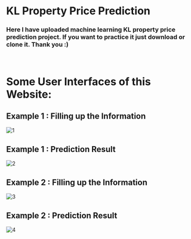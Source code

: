 # KL Property Price Prediction

### Here I have uploaded machine learning KL property price prediction project. If you want to practice it just download or clone it. Thank you :)
<br/>

# Some User Interfaces of this Website:

## Example 1 : Filling up the Information
![1](https://user-images.githubusercontent.com/50451175/92144705-b1216300-ee49-11ea-9812-f804e2efaede.PNG)

## Example 1 : Prediction Result
![2](https://user-images.githubusercontent.com/50451175/92144714-b41c5380-ee49-11ea-8d87-9c60beaf061f.PNG)


## Example 2 : Filling up the Information
![3](https://user-images.githubusercontent.com/50451175/92144718-b4b4ea00-ee49-11ea-8141-0c4015b5b948.PNG)

## Example 2 : Prediction Result
![4](https://user-images.githubusercontent.com/50451175/92144726-b67ead80-ee49-11ea-93a1-9bf9f0776dc7.PNG)

